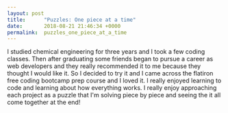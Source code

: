 ```yaml
---
layout: post
title:      "Puzzles: One piece at a time"
date:       2018-08-21 21:46:34 +0000
permalink:  puzzles_one_piece_at_a_time
---
```



I studied chemical engineering for three years and I took a few coding classes. Then after graduating some friends began to pursue a career as web developers and they really recommended it to me because they thought I would like it. 
So I decided to try it and I came across the flatiron free coding bootcamp prep course and I loved it. I really enjoyed learning to code and learning about how everything works. I really enjoy approaching each project as a puzzle that I'm solving piece by piece and seeing the it all come together at the end!
